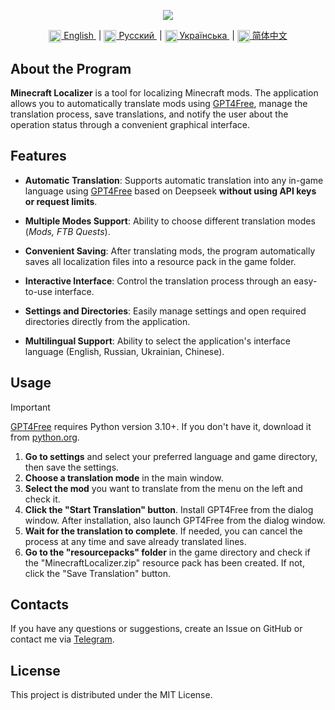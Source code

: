 <p align="center">
  <img src="https://github.com/user-attachments/assets/70cb660d-a150-4290-9885-98c08bd1bd1b">
</p>

<div align="center">
  <a href="README.md">
    <img align="center" src="https://github.com/user-attachments/assets/2c44b2ac-25b8-466c-855e-9662a47752cf" width="20">
    English
  </a> &nbsp;|
  <a href="README.ru.md">
    <img align="center" src="https://github.com/user-attachments/assets/bdf8afb3-d027-4a28-8f0c-3ee25fcedd56" width="20">
    Русский
  </a> &nbsp;|
  <a href="README.uk.md">
    <img align="center" src="https://github.com/user-attachments/assets/6734f63d-1d28-46ce-9732-790055d5a54a" width="20">
    Українська
  </a> &nbsp;| 
  <a href="README.zh.md">
    <img align="center" src="https://github.com/user-attachments/assets/86d69702-c489-44c1-902a-520b43a92853" width="20">
    简体中文
  </a>
</div>

## About the Program
**Minecraft Localizer** is a tool for localizing Minecraft mods. The application allows you to automatically translate mods using [GPT4Free](https://github.com/xtekky/gpt4free/), manage the translation process, save translations, and notify the user about the operation status through a convenient graphical interface.

## Features
- **Automatic Translation**: Supports automatic translation into any in-game language using [GPT4Free](https://github.com/xtekky/gpt4free/) based on Deepseek **without using API keys or request limits**.

- **Multiple Modes Support**: Ability to choose different translation modes (*Mods, FTB Quests*).

- **Convenient Saving**: After translating mods, the program automatically saves all localization files into a resource pack in the game folder.

- **Interactive Interface**: Control the translation process through an easy-to-use interface.

- **Settings and Directories**: Easily manage settings and open required directories directly from the application.

- **Multilingual Support**: Ability to select the application's interface language (English, Russian, Ukrainian, Chinese).

## Usage
> [!IMPORTANT]
> [GPT4Free](https://github.com/xtekky/gpt4free/) requires Python version 3.10+. If you don't have it, download it from [python.org](https://www.python.org/downloads/).

1. **Go to settings** and select your preferred language and game directory, then save the settings.
2. **Choose a translation mode** in the main window.
3. **Select the mod** you want to translate from the menu on the left and check it.
4. **Click the "Start Translation" button**. Install GPT4Free from the dialog window. After installation, also launch GPT4Free from the dialog window.
5. **Wait for the translation to complete**. If needed, you can cancel the process at any time and save already translated lines.
6. **Go to the "resourcepacks" folder** in the game directory and check if the "MinecraftLocalizer.zip" resource pack has been created. If not, click the "Save Translation" button.

## Contacts
If you have any questions or suggestions, create an Issue on GitHub or contact me via [Telegram](https://t.me/AlexBetekhtin).

## License
This project is distributed under the MIT License.
